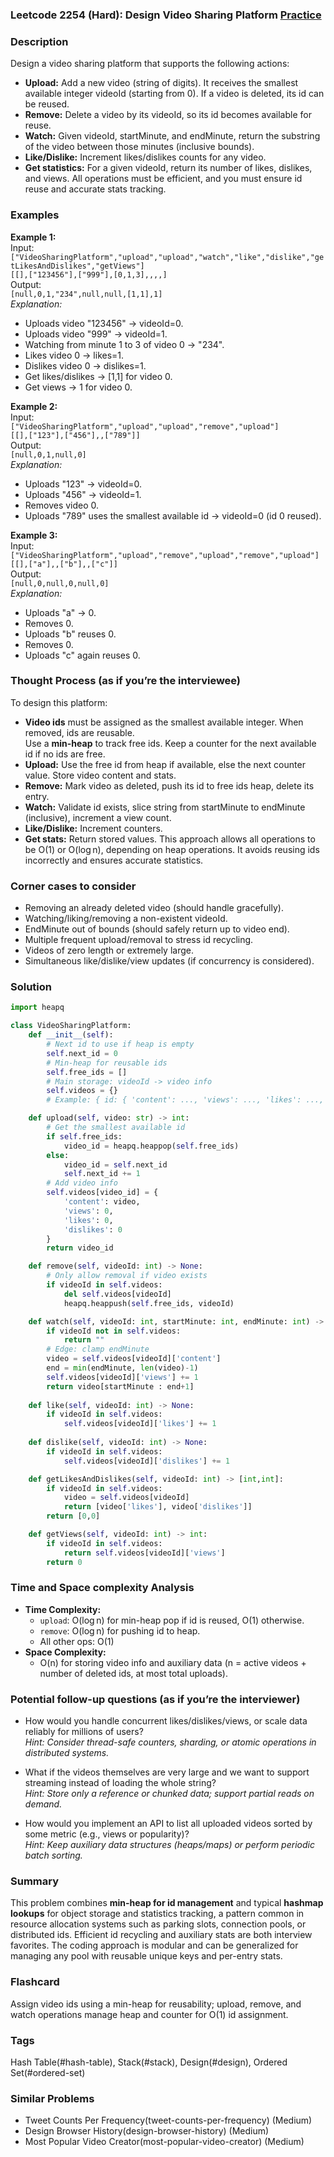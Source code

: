 ### Leetcode 2254 (Hard): Design Video Sharing Platform [Practice](https://leetcode.com/problems/design-video-sharing-platform)

### Description  
Design a video sharing platform that supports the following actions:
- **Upload:** Add a new video (string of digits). It receives the smallest available integer videoId (starting from 0). If a video is deleted, its id can be reused.
- **Remove:** Delete a video by its videoId, so its id becomes available for reuse.
- **Watch:** Given videoId, startMinute, and endMinute, return the substring of the video between those minutes (inclusive bounds).
- **Like/Dislike:** Increment likes/dislikes counts for any video.
- **Get statistics:** For a given videoId, return its number of likes, dislikes, and views.
All operations must be efficient, and you must ensure id reuse and accurate stats tracking.
  
### Examples  

**Example 1:**  
Input:  
`["VideoSharingPlatform","upload","upload","watch","like","dislike","getLikesAndDislikes","getViews"]`  
`[[],["123456"],["999"],[0,1,3],,,,]`  
Output:  
`[null,0,1,"234",null,null,[1,1],1]`  
*Explanation:*
- Uploads video "123456" → videoId=0.
- Uploads video "999" → videoId=1.
- Watching from minute 1 to 3 of video 0 → "234".
- Likes video 0 → likes=1.
- Dislikes video 0 → dislikes=1.
- Get likes/dislikes → [1,1] for video 0.
- Get views → 1 for video 0.

**Example 2:**  
Input:  
`["VideoSharingPlatform","upload","upload","remove","upload"]`  
`[[],["123"],["456"],,["789"]]`  
Output:  
`[null,0,1,null,0]`  
*Explanation:*
- Uploads "123" → videoId=0.
- Uploads "456" → videoId=1.
- Removes video 0.
- Uploads "789" uses the smallest available id → videoId=0 (id 0 reused).

**Example 3:**  
Input:  
`["VideoSharingPlatform","upload","remove","upload","remove","upload"]`  
`[[],["a"],,["b"],,["c"]]`  
Output:  
`[null,0,null,0,null,0]`  
*Explanation:*
- Uploads "a" → 0.
- Removes 0.
- Uploads "b" reuses 0.
- Removes 0.
- Uploads "c" again reuses 0.

### Thought Process (as if you’re the interviewee)  
To design this platform:
- **Video ids** must be assigned as the smallest available integer. When removed, ids are reusable.  
  Use a **min-heap** to track free ids. Keep a counter for the next available id if no ids are free.
- **Upload:** Use the free id from heap if available, else the next counter value. Store video content and stats.
- **Remove:** Mark video as deleted, push its id to free ids heap, delete its entry.
- **Watch:** Validate id exists, slice string from startMinute to endMinute (inclusive), increment a view count.
- **Like/Dislike:** Increment counters.
- **Get stats:** Return stored values.
This approach allows all operations to be O(1) or O(log n), depending on heap operations. It avoids reusing ids incorrectly and ensures accurate statistics.

### Corner cases to consider  
- Removing an already deleted video (should handle gracefully).
- Watching/liking/removing a non-existent videoId.
- EndMinute out of bounds (should safely return up to video end).
- Multiple frequent upload/removal to stress id recycling.
- Videos of zero length or extremely large.
- Simultaneous like/dislike/view updates (if concurrency is considered).

### Solution

```python
import heapq

class VideoSharingPlatform:
    def __init__(self):
        # Next id to use if heap is empty
        self.next_id = 0
        # Min-heap for reusable ids
        self.free_ids = []
        # Main storage: videoId -> video info
        self.videos = {}
        # Example: { id: { 'content': ..., 'views': ..., 'likes': ..., 'dislikes': ... } }

    def upload(self, video: str) -> int:
        # Get the smallest available id
        if self.free_ids:
            video_id = heapq.heappop(self.free_ids)
        else:
            video_id = self.next_id
            self.next_id += 1
        # Add video info
        self.videos[video_id] = {
            'content': video,
            'views': 0,
            'likes': 0,
            'dislikes': 0
        }
        return video_id

    def remove(self, videoId: int) -> None:
        # Only allow removal if video exists
        if videoId in self.videos:
            del self.videos[videoId]
            heapq.heappush(self.free_ids, videoId)

    def watch(self, videoId: int, startMinute: int, endMinute: int) -> str:
        if videoId not in self.videos:
            return ""
        # Edge: clamp endMinute
        video = self.videos[videoId]['content']
        end = min(endMinute, len(video)-1)
        self.videos[videoId]['views'] += 1
        return video[startMinute : end+1]
        
    def like(self, videoId: int) -> None:
        if videoId in self.videos:
            self.videos[videoId]['likes'] += 1
    
    def dislike(self, videoId: int) -> None:
        if videoId in self.videos:
            self.videos[videoId]['dislikes'] += 1

    def getLikesAndDislikes(self, videoId: int) -> [int,int]:
        if videoId in self.videos:
            video = self.videos[videoId]
            return [video['likes'], video['dislikes']]
        return [0,0]

    def getViews(self, videoId: int) -> int:
        if videoId in self.videos:
            return self.videos[videoId]['views']
        return 0
```

### Time and Space complexity Analysis  

- **Time Complexity:**  
  - `upload`: O(log n) for min-heap pop if id is reused, O(1) otherwise.
  - `remove`: O(log n) for pushing id to heap.
  - All other ops: O(1)
- **Space Complexity:**  
  - O(n) for storing video info and auxiliary data (n = active videos + number of deleted ids, at most total uploads).

### Potential follow-up questions (as if you’re the interviewer)  

- How would you handle concurrent likes/dislikes/views, or scale data reliably for millions of users?  
  *Hint: Consider thread-safe counters, sharding, or atomic operations in distributed systems.*

- What if the videos themselves are very large and we want to support streaming instead of loading the whole string?  
  *Hint: Store only a reference or chunked data; support partial reads on demand.*

- How would you implement an API to list all uploaded videos sorted by some metric (e.g., views or popularity)?  
  *Hint: Keep auxiliary data structures (heaps/maps) or perform periodic batch sorting.*

### Summary
This problem combines **min-heap for id management** and typical **hashmap lookups** for object storage and statistics tracking, a pattern common in resource allocation systems such as parking slots, connection pools, or distributed ids. Efficient id recycling and auxiliary stats are both interview favorites. The coding approach is modular and can be generalized for managing any pool with reusable unique keys and per-entry stats.


### Flashcard
Assign video ids using a min-heap for reusability; upload, remove, and watch operations manage heap and counter for O(1) id assignment.

### Tags
Hash Table(#hash-table), Stack(#stack), Design(#design), Ordered Set(#ordered-set)

### Similar Problems
- Tweet Counts Per Frequency(tweet-counts-per-frequency) (Medium)
- Design Browser History(design-browser-history) (Medium)
- Most Popular Video Creator(most-popular-video-creator) (Medium)